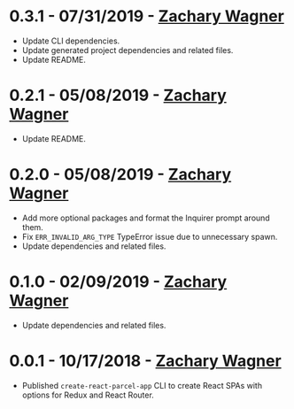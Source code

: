 # 0.3.1 - 07/31/2019 - [Zachary Wagner](mailto:zwagner86@gmail.com)
-   Update CLI dependencies.
-   Update generated project dependencies and related files.
-   Update README.

# 0.2.1 - 05/08/2019 - [Zachary Wagner](mailto:zwagner86@gmail.com)
-   Update README.

# 0.2.0 - 05/08/2019 - [Zachary Wagner](mailto:zwagner86@gmail.com)
-   Add more optional packages and format the Inquirer prompt around them.
-   Fix `ERR_INVALID_ARG_TYPE` TypeError issue due to unnecessary spawn.
-   Update dependencies and related files.

# 0.1.0 - 02/09/2019 - [Zachary Wagner](mailto:zwagner86@gmail.com)
-   Update dependencies and related files.

# 0.0.1 - 10/17/2018 - [Zachary Wagner](mailto:zwagner86@gmail.com)
-   Published `create-react-parcel-app` CLI to create React SPAs with options for Redux and React Router.
